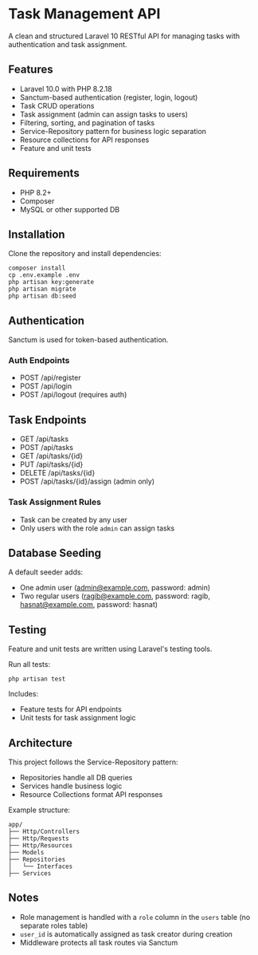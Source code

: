 
# Task Management API

A clean and structured Laravel 10 RESTful API for managing tasks with authentication and task assignment.

## Features

- Laravel 10.0 with PHP 8.2.18
- Sanctum-based authentication (register, login, logout)
- Task CRUD operations
- Task assignment (admin can assign tasks to users)
- Filtering, sorting, and pagination of tasks
- Service-Repository pattern for business logic separation
- Resource collections for API responses
- Feature and unit tests

## Requirements

- PHP 8.2+
- Composer
- MySQL or other supported DB

## Installation

Clone the repository and install dependencies:

```
composer install
cp .env.example .env
php artisan key:generate
php artisan migrate
php artisan db:seed
```

## Authentication

Sanctum is used for token-based authentication.

### Auth Endpoints

- POST /api/register
- POST /api/login
- POST /api/logout (requires auth)

## Task Endpoints

- GET /api/tasks
- POST /api/tasks
- GET /api/tasks/{id}
- PUT /api/tasks/{id}
- DELETE /api/tasks/{id}
- POST /api/tasks/{id}/assign (admin only)

### Task Assignment Rules

- Task can be created by any user
- Only users with the role `admin` can assign tasks

## Database Seeding

A default seeder adds:

- One admin user (admin@example.com, password: admin)
- Two regular users (ragib@example.com, password: ragib, hasnat@example.com, password: hasnat)

## Testing

Feature and unit tests are written using Laravel's testing tools.

Run all tests:

```
php artisan test
```

Includes:

- Feature tests for API endpoints
- Unit tests for task assignment logic

## Architecture

This project follows the Service-Repository pattern:

- Repositories handle all DB queries
- Services handle business logic
- Resource Collections format API responses

Example structure:

```
app/
├── Http/Controllers
├── Http/Requests
├── Http/Resources
├── Models
├── Repositories
│   └── Interfaces
├── Services
```

## Notes

- Role management is handled with a `role` column in the `users` table (no separate roles table)
- `user_id` is automatically assigned as task creator during creation
- Middleware protects all task routes via Sanctum
